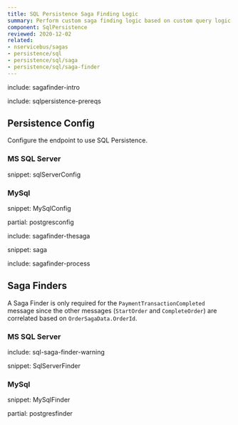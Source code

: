 ```yaml
---
title: SQL Persistence Saga Finding Logic
summary: Perform custom saga finding logic based on custom query logic when the Saga storage is the native SQL Persistence
component: SqlPersistence
reviewed: 2020-12-02
related:
- nservicebus/sagas
- persistence/sql
- persistence/sql/saga
- persistence/sql/saga-finder
---
```


include: sagafinder-intro


include: sqlpersistence-prereqs


## Persistence Config

Configure the endpoint to use SQL Persistence.


### MS SQL Server

snippet: sqlServerConfig


### MySql

snippet: MySqlConfig

partial: postgresconfig


include: sagafinder-thesaga

snippet: saga

include: sagafinder-process


## Saga Finders

A Saga Finder is only required for the `PaymentTransactionCompleted` message since the other messages (`StartOrder` and `CompleteOrder`) are correlated based on `OrderSagaData.OrderId`.


### MS SQL Server

include: sql-saga-finder-warning

snippet: SqlServerFinder


### MySql

snippet: MySqlFinder

partial: postgresfinder
